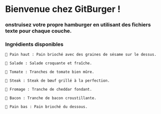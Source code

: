 # Bienvenue chez GitBurger !

### onstruisez votre propre hamburger en utilisant des fichiers texte pour chaque couche.
### Ingrédients disponibles

    🥯 Pain haut : Pain brioché avec des graines de sésame sur le dessus.

    🥬 Salade : Salade croquante et fraîche.

    🍅 Tomate : Tranches de tomate bien mûre.

    🥩 Steak : Steak de bœuf grillé à la perfection.

    🧀 Fromage : Tranche de cheddar fondant.

    🥓 Bacon : Tranche de bacon croustillante.

    🍞 Pain bas : Pain brioché du dessous.

